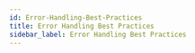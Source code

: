 ```yaml
---
id: Error-Handling-Best-Practices
title: Error Handling Best Practices
sidebar_label: Error Handling Best Practices
---
```



#
